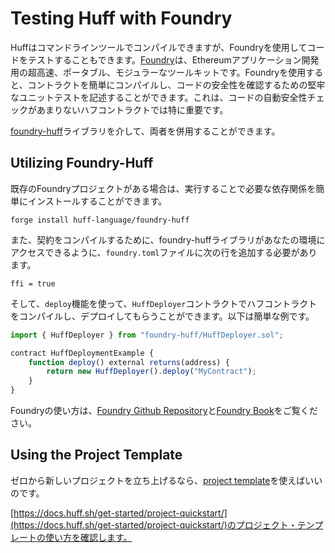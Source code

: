 # Testing Huff with Foundry
Huffはコマンドラインツールでコンパイルできますが、Foundryを使用してコードをテストすることもできます。[Foundry](https://github.com/foundry-rs/foundry)は、Ethereumアプリケーション開発用の超高速、ポータブル、モジュラーなツールキットです。Foundryを使用すると、コントラクトを簡単にコンパイルし、コードの安全性を確認するための堅牢なユニットテストを記述することができます。これは、コードの自動安全性チェックがあまりないハフコントラクトでは特に重要です。

[foundry-huff](https://github.com/huff-language/foundry-huff)ライブラリを介して、両者を併用することができます。

## Utilizing Foundry-Huff
既存のFoundryプロジェクトがある場合は、実行することで必要な依存関係を簡単にインストールすることができます。

```shell
forge install huff-language/foundry-huff
```
また、契約をコンパイルするために、foundry-huffライブラリがあなたの環境にアクセスできるように、`foundry.toml`ファイルに次の行を追加する必要があります。

```shell
ffi = true
```
そして、`deploy`機能を使って、`HuffDeployer`コントラクトでハフコントラクトをコンパイルし、デプロイしてもらうことができます。以下は簡単な例です。

```javascript
import { HuffDeployer } from "foundry-huff/HuffDeployer.sol";

contract HuffDeploymentExample {
    function deploy() external returns(address) {
        return new HuffDeployer().deploy("MyContract");
    }
}
```
Foundryの使い方は、[Foundry Github Repository](https://github.com/foundry-rs/foundry/tree/master/forge)と[Foundry Book](https://book.getfoundry.sh/)をご覧ください。

## Using the Project Template
ゼロから新しいプロジェクトを立ち上げるなら、[project template](https://github.com/huff-language/huff-project-template)を使えばいいのです。

[https://docs.huff.sh/get-started/project-quickstart/](https://docs.huff.sh/get-started/project-quickstart/)のプロジェクト・テンプレートの使い方を確認します。

